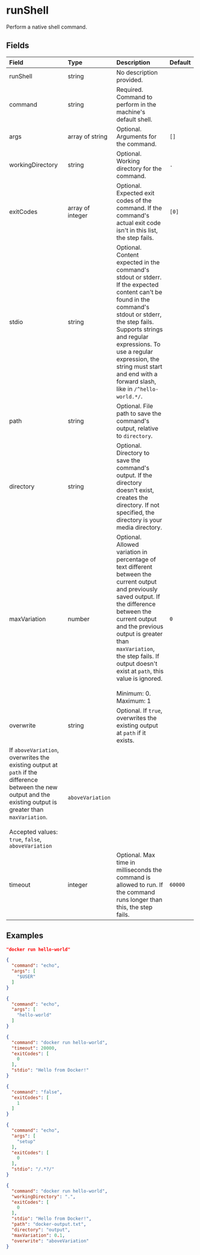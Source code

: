 
# runShell

Perform a native shell command.

## Fields

Field | Type | Description | Default
:-- | :-- | :-- | :--
runShell | string | No description provided. | 
command | string | Required. Command to perform in the machine's default shell. | 
args | array of string | Optional. Arguments for the command. | ``[]``
workingDirectory | string | Optional. Working directory for the command. | `.`
exitCodes | array of integer | Optional. Expected exit codes of the command. If the command's actual exit code isn't in this list, the step fails. | ``[0]``
stdio | string | Optional. Content expected in the command's stdout or stderr. If the expected content can't be found in the command's stdout or stderr, the step fails. Supports strings and regular expressions. To use a regular expression, the string must start and end with a forward slash, like in `/^hello-world.*/`. | 
path | string | Optional. File path to save the command's output, relative to `directory`. | 
directory | string | Optional. Directory to save the command's output. If the directory doesn't exist, creates the directory. If not specified, the directory is your media directory. | 
maxVariation | number | Optional. Allowed variation in percentage of text different between the current output and previously saved output. If the difference between the current output and the previous output is greater than `maxVariation`, the step fails. If output doesn't exist at `path`, this value is ignored.<br/><br/>Minimum: 0. Maximum: 1 | `0`
overwrite | string | Optional. If `true`, overwrites the existing output at `path` if it exists.
If `aboveVariation`, overwrites the existing output at `path` if the difference between the new output and the existing output is greater than `maxVariation`.<br/><br/>Accepted values: `true`, `false`, `aboveVariation` | `aboveVariation`
timeout | integer | Optional. Max time in milliseconds the command is allowed to run. If the command runs longer than this, the step fails. | `60000`

## Examples

```json
"docker run hello-world"
```

```json
{
  "command": "echo",
  "args": [
    "$USER"
  ]
}
```

```json
{
  "command": "echo",
  "args": [
    "hello-world"
  ]
}
```

```json
{
  "command": "docker run hello-world",
  "timeout": 20000,
  "exitCodes": [
    0
  ],
  "stdio": "Hello from Docker!"
}
```

```json
{
  "command": "false",
  "exitCodes": [
    1
  ]
}
```

```json
{
  "command": "echo",
  "args": [
    "setup"
  ],
  "exitCodes": [
    0
  ],
  "stdio": "/.*?/"
}
```

```json
{
  "command": "docker run hello-world",
  "workingDirectory": ".",
  "exitCodes": [
    0
  ],
  "stdio": "Hello from Docker!",
  "path": "docker-output.txt",
  "directory": "output",
  "maxVariation": 0.1,
  "overwrite": "aboveVariation"
}
```
